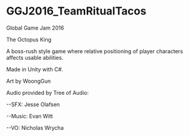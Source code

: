 # GGJ2016_TeamRitualTacos
Global Game Jam 2016

The Octopus King

A boss-rush style game where relative positioning of player characters affects usable abilities. 

Made in Unity with C#.

Art by WoongGun

Audio provided by Tree of Audio:

  --SFX: Jesse Olafsen

  --Music: Evan Witt

  --VO: Nicholas Wrycha
